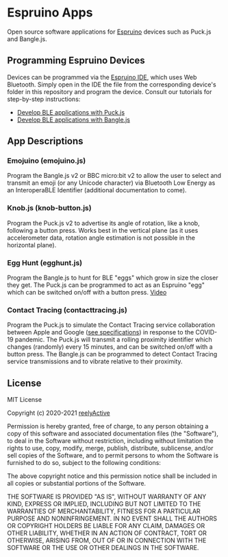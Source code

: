 Espruino Apps
=============

Open source software applications for [Espruino](https://www.espruino.com/) devices such as Puck.js and Bangle.js.


Programming Espruino Devices
----------------------------

Devices can be programmed via the [Espruino IDE](https://www.espruino.com/ide/), which uses Web Bluetooth.  Simply open in the IDE the file from the corresponding device's folder in this repository and program the device.  Consult our tutorials for step-by-step instructions:
- [Develop BLE applications with Puck.js](https://reelyactive.github.io/diy/puckjs-dev/)
- [Develop BLE applications with Bangle.js](https://reelyactive.github.io/diy/banglejs-dev/)


App Descriptions
----------------

### Emojuino (emojuino.js)

Program the Bangle.js v2 or BBC micro:bit v2 to allow the user to select and transmit an emoji (or any Unicode character) via Bluetooth Low Energy as an InteroperaBLE Identifier (additional documentation to come).

### Knob.js (knob-button.js)

Program the Puck.js v2 to advertise its angle of rotation, like a knob, following a button press.  Works best in the vertical plane (as it uses accelerometer data, rotation angle estimation is not possible in the horizontal plane).

### Egg Hunt (egghunt.js)

Program the Bangle.js to hunt for BLE "eggs" which grow in size the closer they get.  The Puck.js can be programmed to act as an Espruino "egg" which can be switched on/off with a button press.  [Video](https://www.youtube.com/watch?v=oUIwdN5F4yI)

### Contact Tracing (contacttracing.js)

Program the Puck.js to simulate the Contact Tracing service collaboration between Apple and Google ([see specifications](https://www.apple.com/covid19/contacttracing/)) in response to the COVID-19 pandemic.  The Puck.js will transmit a rolling proximity identifier which changes (randomly) every 15 minutes, and can be switched on/off with a button press.  The Bangle.js can be programmed to detect Contact Tracing service transmissions and to vibrate relative to their proximity.


License
-------

MIT License

Copyright (c) 2020-2021 [reelyActive](https://www.reelyactive.com)

Permission is hereby granted, free of charge, to any person obtaining a copy of this software and associated documentation files (the "Software"), to deal in the Software without restriction, including without limitation the rights to use, copy, modify, merge, publish, distribute, sublicense, and/or sell copies of the Software, and to permit persons to whom the Software is furnished to do so, subject to the following conditions:

The above copyright notice and this permission notice shall be included in all copies or substantial portions of the Software.

THE SOFTWARE IS PROVIDED "AS IS", WITHOUT WARRANTY OF ANY KIND, EXPRESS OR
IMPLIED, INCLUDING BUT NOT LIMITED TO THE WARRANTIES OF MERCHANTABILITY,
FITNESS FOR A PARTICULAR PURPOSE AND NONINFRINGEMENT. IN NO EVENT SHALL THE
AUTHORS OR COPYRIGHT HOLDERS BE LIABLE FOR ANY CLAIM, DAMAGES OR OTHER
LIABILITY, WHETHER IN AN ACTION OF CONTRACT, TORT OR OTHERWISE, ARISING FROM,
OUT OF OR IN CONNECTION WITH THE SOFTWARE OR THE USE OR OTHER DEALINGS IN
THE SOFTWARE.